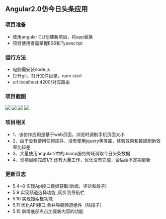 ## Angular2.0仿今日头条应用

### 项目准备

- 使用angular CLI创建新项目，将app替换
- 项目使用者需掌握ES6和Typescript

### 运行方法

- 电脑需安装node.js
- 打开git，打开文件目录，npm start
- url:localhost:4200/对应路由

### 项目截图

![](http://i4.buimg.com/591295/8c0baca7a55f2a1c.png)
![](http://i4.buimg.com/591295/c563e95230e005a9.png)
![](http://i2.muimg.com/591295/3870d2709777127c.png)
![](http://i2.muimg.com/591295/1f3eff5955439781.png)

### 项目相关

- 1、该仿作应用是基于web页面，浏览时调制手机页面大小
- 2、由于没有使用任何插件，没有使用jquery等类库，体验效果和数据刷新效果比较差
- 3、大量使用angular2中的Jsonp服务跨域调取今日头条数据
- 4、现项目刚完成1/3,还有大量工作，优化没有完成，会后续不定期更新

### 更新日志

- 5.4~8 实现Api接口数据获取(新闻、评论和段子)
- 5.9 实现频道选择功能 ,同步到导航栏
- 5.10 实现搜索框功能
- 5.11 优化API接口,合并导航频道组件（除段子）
- 5.15 新增底部点击加载新内容的功能
